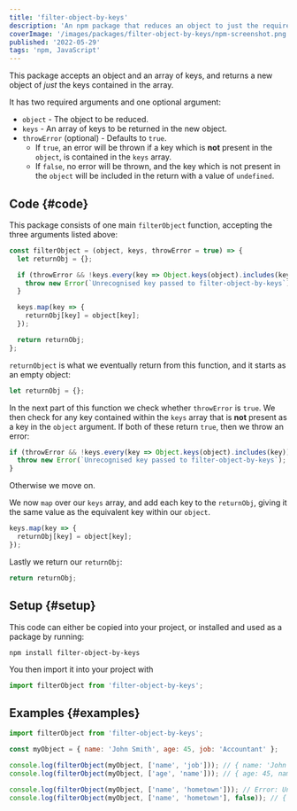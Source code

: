 ```yaml
---
title: 'filter-object-by-keys'
description: 'An npm package that reduces an object to just the required keys.'
coverImage: '/images/packages/filter-object-by-keys/npm-screenshot.png'
published: '2022-05-29'
tags: 'npm, JavaScript'
---
```


This package accepts an object and an array of keys, and returns a new object of _just_ the keys contained in the array.

It has two required arguments and one optional argument:

- `object` - The object to be reduced.
- `keys` - An array of keys to be returned in the new object.
- `throwError` (optional) - Defaults to `true`.
  - If `true`, an error will be thrown if a key which is **not** present in the `object`, is contained in the `keys` array.
  - If `false`, no error will be thrown, and the key which is not present in the `object` will be included in the return with a value of `undefined`.

## Code {#code}

This package consists of one main `filterObject` function, accepting the three arguments listed above:

```js
const filterObject = (object, keys, throwError = true) => {
  let returnObj = {};

  if (throwError && !keys.every(key => Object.keys(object).includes(key))) {
    throw new Error(`Unrecognised key passed to filter-object-by-keys`);
  }

  keys.map(key => {
    returnObj[key] = object[key];
  });

  return returnObj;
};
```

`returnObject` is what we eventually return from this function, and it starts as an empty object:

```js
let returnObj = {};
```

In the next part of this function we check whether `throwError` is `true`. We then check for any key contained within the `keys` array that is **not** present as a key in the `object` argument. If both of these return `true`, then we throw an error:

```js
if (throwError && !keys.every(key => Object.keys(object).includes(key))) {
  throw new Error(`Unrecognised key passed to filter-object-by-keys`);
}
```

Otherwise we move on.

We now `map` over our `keys` array, and add each key to the `returnObj`, giving it the same value as the equivalent key within our `object`.

```js
keys.map(key => {
  returnObj[key] = object[key];
});
```

Lastly we return our `returnObj`:

```js
return returnObj;
```

## Setup {#setup}

This code can either be copied into your project, or installed and used as a package by running:

```
npm install filter-object-by-keys
```

You then import it into your project with

```js
import filterObject from 'filter-object-by-keys';
```

## Examples {#examples}

```js
import filterObject from 'filter-object-by-keys';

const myObject = { name: 'John Smith', age: 45, job: 'Accountant' };

console.log(filterObject(myObject, ['name', 'job'])); // { name: 'John Smith', job: 'Accountant' }
console.log(filterObject(myObject, ['age', 'name'])); // { age: 45, name: 'John Smith' }

console.log(filterObject(myObject, ['name', 'hometown'])); // Error: Unrecognised key passed to filter-object-by-keys
console.log(filterObject(myObject, ['name', 'hometown'], false)); // { name: 'John Smith', hometown: undefined }
```
